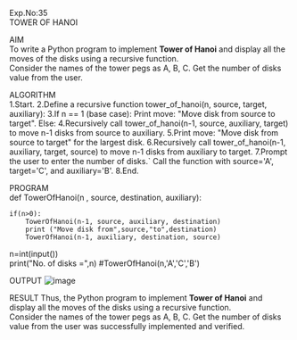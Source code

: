 Exp.No:35  
TOWER OF HANOI

AIM  
To write a Python program to implement **Tower of Hanoi** and display all the moves of the disks using a recursive function.  
Consider the names of the tower pegs as A, B, C. Get the number of disks value from the user.

ALGORITHM  
1.Start.
2.Define a recursive function tower_of_hanoi(n, source, target, auxiliary):
3.If n == 1 (base case):
Print move: "Move disk from source to target".
Else:
4.Recursively call tower_of_hanoi(n-1, source, auxiliary, target) to move n-1 disks from source to auxiliary.
5.Print move: "Move disk from source to target" for the largest disk.
6.Recursively call tower_of_hanoi(n-1, auxiliary, target, source) to move n-1 disks from auxiliary to target.
7.Prompt the user to enter the number of disks.`
Call the function with source='A', target='C', and auxiliary='B'.
8.End.

PROGRAM  
def TowerOfHanoi(n , source, destination, auxiliary):
	
	if(n>0):
	    TowerOfHanoi(n-1, source, auxiliary, destination)
	    print ("Move disk from",source,"to",destination)
	    TowerOfHanoi(n-1, auxiliary, destination, source)

n=int(input())		
print("No. of disks =",n)
#TowerOfHanoi(n,'A','C','B')

OUTPUT
![image](https://github.com/user-attachments/assets/fd22f576-9bb4-46bf-b891-ff0069c47c55)

RESULT 
Thus, the Python program to implement **Tower of Hanoi** and display all the moves of the disks using a recursive function.  
Consider the names of the tower pegs as A, B, C. Get the number of disks value from the user was successfully implemented and verified.



